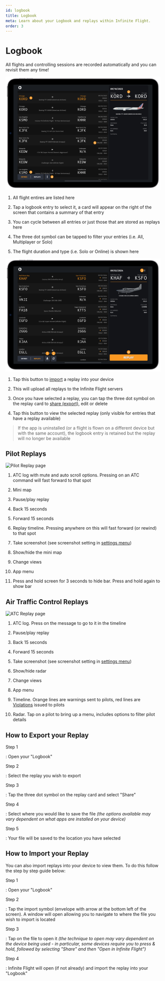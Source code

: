 ```yaml
---
id: logbook
title: Logbook
meta: Learn about your Logbook and replays within Infinite Flight.
order: 3
---
```


# Logbook

All flights and controlling sessions are recorded automatically and you can revisit them any time!



![Logbook](_images/manual/frames/logbook-243.png)



1. All flight entires are listed here

   

2. Tap a logbook entry to select it, a card will appear on the right of the screen that contains a summary of that entry

   

3. You can cycle between all entries or just those that are stored as replays here

   

4. The three dot symbol can be tapped to filter your entries (i.e. All, Multiplayer or Solo)

   

6. The flight duration and type (i.e. Solo or Online) is shown here



![Logbook](_images/manual/frames/replays-243.png)




1. Tap this button to [import](/guide/getting-started-guide/home-user-interface/logbook#how-to-import-your-replay) a replay into your device

    

2. This will upload all replays to the Infinite Flight servers

    

3. Once you have selected a replay, you can tap the three dot symbol on the replay card to [share (export)](/guide/getting-started-guide/home-user-interface/logbook#how-to-export-your-replay), edit or delete

   

4. Tap this button to view the selected replay (only visible for entries that have a replay available)

   

> If the app is uninstalled (or a flight is flown on a different device but with the same account), the logbook entry is retained but the replay will no longer be available




## Pilot Replays



 ![Pilot Replay page](_images/manual/frames/replay-pilot.png)



1. ATC log with mute and auto scroll options. Pressing on an ATC command will fast forward to that spot

   

2. Mini map

   

3.  Pause/play replay

   

4. Back 15 seconds

   

5. Forward 15 seconds

   

6. Replay timeline. Pressing anywhere on this will fast forward (or rewind) to that spot

   

7.  Take screenshot (see screenshot setting in [settings menu](/guide/getting-started-guide/home-user-interface/settings#settings))

   

8. Show/hide the mini map

   

9. Change views

   

10. App menu

    

11. Press and hold screen for 3 seconds to hide bar. Press and hold again to show bar

 

## Air Traffic Control Replays



 ![ATC Replay page](_images/manual/frames/replay-atc-1.png)



1. ATC log. Press on the message to go to it in the timeline

   

2. Pause/play replay

   

3. Back 15 seconds

   

4. Forward 15 seconds

   

5. Take screenshot (see screenshot setting in [settings menu](/guide/getting-started-guide/home-user-interface/settings#settings))

   

6. Show/hide radar

   

7. Change views

   

8. App menu

   

9. Timeline. Orange lines are warnings sent to pilots, red lines are [Violations](/guide/getting-started-guide/pilot-user-interface/violations#violations) issued to pilots

   

10. Radar. Tap on a pilot to bring up a menu, includes options to filter pilot details



## How to Export your Replay



Step 1

: Open your "Logbook"



Step 2

: Select the replay you wish to export



Step 3

: Tap the three dot symbol on the replay card and select "Share"



Step 4

: Select where you would like to save the file *(the options available may vary dependent on what apps are installed on your device)*



Step 5

: Your file will be saved to the location you have selected



## How to Import your Replay



You can also import replays into your device to view them. To do this follow the step by step guide below:



Step 1

: Open your "Logbook"



Step 2

: Tap the import symbol (envelope with arrow at the bottom left of the screen). A window will open allowing you to navigate to where the file you wish to import is located



Step 3

: Tap on the file to open it *(the technique to open may vary dependent on the device being used - in particular, some devices require you to press & hold, followed by selecting "Share" and then "Open in Infinite Flight")*



Step 4

: Infinite Flight will open (if not already) and import the replay into your "Logbook"
